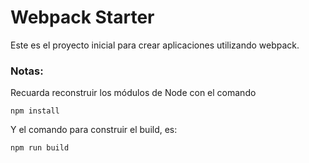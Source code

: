 # Webpack Starter

Este es el proyecto inicial para crear aplicaciones utilizando webpack.

### Notas:
Recuarda reconstruir los módulos de Node con el comando
```
npm install
```

Y el comando para construir el build, es:
```
npm run build
```